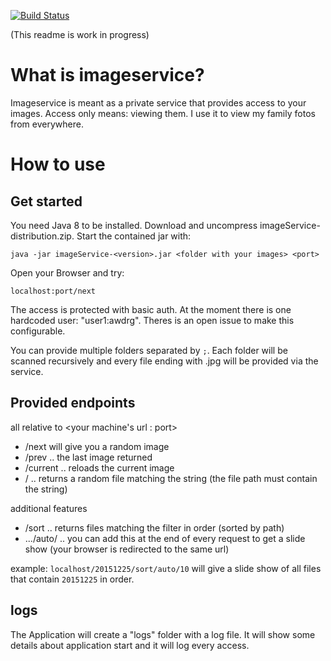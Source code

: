 [![Build Status](https://travis-ci.org/dermoritz/imageservice.svg?branch=develop)](https://travis-ci.org/dermoritz/imageservice)

(This readme is work in progress)

# What is imageservice?

Imageservice is meant as a private service that provides access to your images. Access only means: viewing them. I use it to view my family fotos from everywhere.

# How to use

## Get started

You need Java 8 to be installed. Download and uncompress imageService-distribution.zip. Start the contained jar with:

```
java -jar imageService-<version>.jar <folder with your images> <port>
```

Open your Browser and try:
```
localhost:port/next
```

The access is protected with basic auth. At the moment there is one hardcoded user: "user1:awdrg". Theres is an open issue to make this configurable.

You can provide multiple folders separated by `;`. Each folder will be scanned recursively and every file ending with .jpg will be provided via the service.

## Provided endpoints

all relative to <your machine's url : port>

* /next will give you a random image
* /prev .. the last image returned
* /current .. reloads the current image
* /<filter string> .. returns a random file matching the string (the file path must contain the string)

additional features

* <filter string>/sort .. returns files matching the filter in order (sorted by path)
* .../auto/<seconds> .. you can add this at the end of every request to get a slide show (your browser is redirected to the same url)

example: `localhost/20151225/sort/auto/10` will give a slide show of all files that contain `20151225` in order.

## logs

The Application will create a "logs" folder with a log file. It will show some details about application start and it will log every access.
